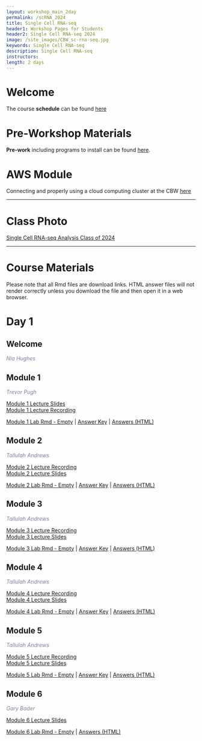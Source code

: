 ```yaml
---
layout: workshop_main_2day
permalink: /scRNA_2024
title: Single Cell RNA-seq
header1: Workshop Pages for Students
header2: Single Cell RNA-seq 2024
image: /site_images/CBW_sc-rna-seq.jpg
keywords: Single Cell RNA-seq
description: Single Cell RNA-seq
instructors: 
length: 2 days
---
```


# Welcome <a id="welcome"></a> 

The course **schedule** can be found [here](https://bioinformaticsdotca.github.io/scRNA_2024_schedule)

<!-- Meet your **faculty** [here]()  -->

# Pre-Workshop Materials <a id="preworkshop"></a>

**Pre-work** including programs to install can be found [here](https://forms.gle/dXRFV6VRYAvvn3dd7).  

# AWS Module <a id="preworkshop"></a>

Connecting and properly using a cloud computing cluster at the CBW [here](https://bioinformaticsdotca.github.io/AWS_2024)  

***

# Class Photo

[Single Cell RNA-seq Analysis Class of 2024](https://drive.google.com/file/d/1pin_z6Q3qdIFrJMnwmfy3rfXjeaXfyX_/view?usp=sharing)  

***

# Course Materials

Please note that all Rmd files are download links. HTML answer files will not render correctly unless you download the file and then open it in a web browser.

# Day 1 <a id="day1"></a>

##  Welcome

*<font color="#827e9c">Nia Hughes</font>*

## Module 1

*<font color="#827e9c">Trevor Pugh</font>*

[Module 1 Lecture Slides](https://drive.google.com/file/d/1ZvUYmpS_HD5wJWy-O_Ot7yaeUQHs1OHj/view?usp=drive_link)  
[Module 1 Lecture Recording](https://youtu.be/fYxv9y2UyUM)  

[Module 1 Lab Rmd - Empty](https://drive.google.com/file/d/1BVyzEsKb_QzDIVOfz5elShb8kzLgmRK7/view?usp=sharing) | [Answer Key](https://drive.google.com/file/d/12Q_dtUBIrA0nUSF0LKbV_8M3e2tuNVuv/view?usp=drive_link) | [Answers (HTML)](https://drive.google.com/file/d/1Ar0oHqTF4hbz-JrhIp5kUZJUDVEEBqRz/view?usp=drive_link)  

## Module 2

*<font color="#827e9c">Tallulah Andrews</font>*

[Module 2 Lecture Recording](https://youtu.be/X9cX-b3x_50)  
[Module 2 Lecture Slides](https://docs.google.com/presentation/d/1WX-3SEAgsYNGIyr0CNWMq7raHROYOb3n/edit?usp=sharing&ouid=115729968211645905937&rtpof=true&sd=true)  

[Module 2 Lab Rmd - Empty](https://drive.google.com/file/d/1_xXLngz4fE6HJTcZHO7mfIkm8NILwU4G/view?usp=drive_link) | [Answer Key](https://drive.google.com/file/d/11DrTFgMjcEZc9u5Kd6K3lMcgDUhksJMR/view?usp=sharing) | [Answers (HTML)](https://drive.google.com/file/d/1jaOlavekXsl-uChUcSCnwLRatcoJp7Vl/view?usp=drive_link)  

## Module 3

*<font color="#827e9c">Tallulah Andrews</font>*

[Module 3 Lecture Recording](https://youtu.be/KBIJXR0MPUc)  
[Module 3 Lecture Slides](https://docs.google.com/presentation/d/1kbuNPb4M_3pZklcpJRpkPF4ULvB-DYWH/edit?usp=sharing&ouid=115729968211645905937&rtpof=true&sd=true)  

[Module 3 Lab Rmd - Empty](https://drive.google.com/file/d/1izypo0pfq0Xo8rdcxYGL3lMN2i79Kj_i/view?usp=sharing) | [Answer Key](https://drive.google.com/file/d/1cj7OOeaBJORsAaG2hQs2OQBRvG8dfSeW/view?usp=sharing) | [Answers (HTML)](https://drive.google.com/file/d/1vAkS0EzGN0wEPIhQssrNrMLz27Oc_wUI/view?usp=drive_link)  

## Module 4

*<font color="#827e9c">Tallulah Andrews</font>*

[Module 4 Lecture Recording](https://youtu.be/FdKS5imFO5w)  
[Module 4 Lecture Slides](https://docs.google.com/presentation/d/1iaxvHCtCQshaWZX13lN2ASsDwsP0DtkN/edit?usp=sharing&ouid=115729968211645905937&rtpof=true&sd=true)  

[Module 4 Lab Rmd - Empty](https://drive.google.com/file/d/1vYMRHZKG5YyS6MW_I9R5oLwCr3HArWy9/view?usp=sharing) | [Answer Key](https://drive.google.com/file/d/1BXrJGXkXZXxV-zJu1njyfkILLn2Ax_Yq/view?usp=sharing) | [Answers (HTML)](https://drive.google.com/file/d/1cAWPUl-2D2-gfw9D_cFOcdilALwcJud7/view?usp=drive_link)  

## Module 5

*<font color="#827e9c">Tallulah Andrews</font>*

[Module 5 Lecture Recording](https://youtu.be/9t5NQHrtjlo)  
[Module 5 Lecture Slides](https://docs.google.com/presentation/d/1y3jYl9fZyU7YPu2B_JFJITJyBsprqBf_/edit?usp=sharing&ouid=115729968211645905937&rtpof=true&sd=true)  

[Module 5 Lab Rmd - Empty](https://drive.google.com/file/d/1VqYP38gllFuH9d7mNVzkTKwrEhcn9WBl/view?usp=sharing) | [Answer Key](https://drive.google.com/file/d/1QU693fznpGLoZwygkdJzT5hptc-Vz_Vy/view?usp=sharing) | [Answers (HTML)](https://drive.google.com/file/d/1X05O7czbnd7KN1eHWSnkKG2Fpi8tWM5c/view?usp=drive_link)  


## Module 6

*<font color="#827e9c">Gary Bader</font>*

[Module 6 Lecture Slides](https://docs.google.com/presentation/d/1h9Fk1bmpoRCdNbcJX-D1JTiYrvVZStjK/edit?usp=sharing&ouid=115729968211645905937&rtpof=true&sd=true)  

[Module 6 Lab Rmd - Empty](https://drive.google.com/file/d/13BrOPpg84SjunNhV15ozBJHhh_VaJ83m/view?usp=drive_link) | [Answers (HTML)](https://drive.google.com/file/d/1SV9mP3jTukrc7Fqr6gBHT-kZU0nPQQxr/view?usp=drive_link)  


